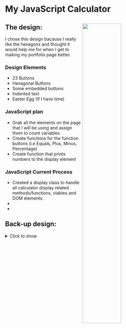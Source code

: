 <h1>My JavaScript Calculator</h1>

<div>
<img href="#" src="https://blog-123-bucket.s3.amazonaws.com/wp-content/uploads/2019/07/13172940/honeycomb_inspired_calculator_02.jpg" height="50%" width="50%" align="right">

<h2>The design:</h2>

<p>I chose this design bacause I really like the hexagons and thought it would help me for when I get to making my portfolio page better.</p>

<h3>Design Elements</h3>
<ul>
<li>23 Buttons</li>
<li>Hexagonal Buttons</li>
<li>Some embedded buttons</li>
<li>Indented text</li>
<li>Easter Egg (If I have time)</li>
</ul>
</div>

<h3>JavaScript plan</h3>
<p>

</p>
<ul>
<li>Grab all the elements on the page that I will be using and assign them to cosnt variables</li>
<li>Create functions for the function buttons (i.e Equals, Plus, Minus, Percentage)</li>
<li>Create function that prints numbers to the display element</li>
</ul>

<h3>JavaScript Current Process</h3>
<p>

</p>
<ul>
<li>Created a display class to handle all calculator display related methods/functions, viables and DOM elements.</li>
<li></li>
<li></li>
</ul>

<h2>Back-up design:</h2>

<details>
<summary>Click to show</summary>
<img src="http://www.vintage-calculators.nl/P1030445-stkas.jpg" height="50%" width="50%">
</details>
